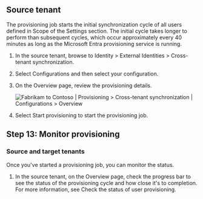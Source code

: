 ## Source tenant

The provisioning job starts the initial synchronization cycle of all users defined in Scope of the Settings section. The initial cycle takes longer to perform than subsequent cycles, which occur approximately every 40 minutes as long as the Microsoft Entra provisioning service is running.

1. In the source tenant, browse to Identity > External Identities > Cross-tenant synchronization.
2. Select Configurations and then select your configuration.
3. On the Overview page, review the provisioning details.

   ![Fabrikam to Contoso | Provisioning > Cross-tenant synchronization | Configurations > Overview](image_link)

4. Select Start provisioning to start the provisioning job.

## Step 13: Monitor provisioning

### Source and target tenants

Once you've started a provisioning job, you can monitor the status.

1. In the source tenant, on the Overview page, check the progress bar to see the status of the provisioning cycle and how close it's to completion. For more information, see Check the status of user provisioning.
